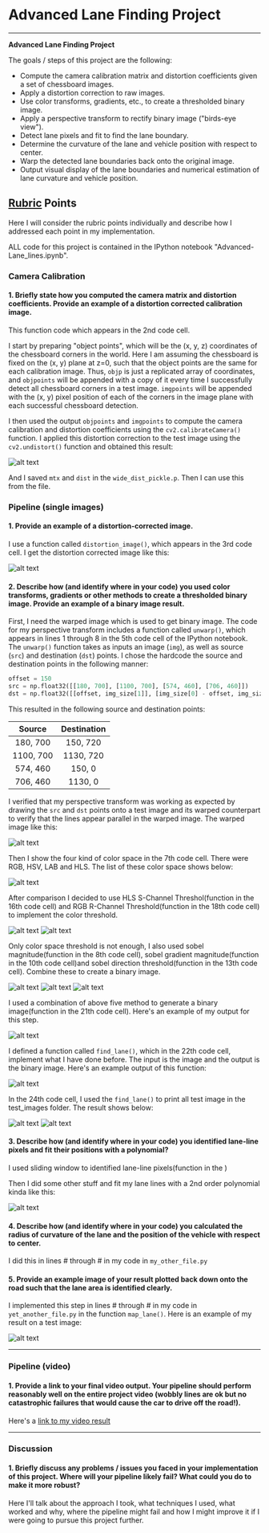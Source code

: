 # Advanced Lane Finding Project

---

**Advanced Lane Finding Project**

The goals / steps of this project are the following:

* Compute the camera calibration matrix and distortion coefficients given a set of chessboard images.
* Apply a distortion correction to raw images.
* Use color transforms, gradients, etc., to create a thresholded binary image.
* Apply a perspective transform to rectify binary image ("birds-eye view").
* Detect lane pixels and fit to find the lane boundary.
* Determine the curvature of the lane and vehicle position with respect to center.
* Warp the detected lane boundaries back onto the original image.
* Output visual display of the lane boundaries and numerical estimation of lane curvature and vehicle position.

[//]: # (Image References)

[image1]: ./wtireup_pictures/camera-calibration.png "Camera Calibration"
[image2]: ./wtireup_pictures/undistorted.png "Undistorted"
[image3]: ./wtireup_pictures/unwarped.png "Unwarped"
[image4]: ./wtireup_pictures/color-space-list.png "Color Space List"
[image5]: ./wtireup_pictures/sobel-magnitude.png "Sobel Magnitude"
[image6]: ./wtireup_pictures/sobel-gradient-magnitude.png "Sobel Gradient Magnitude"
[image7]: ./wtireup_pictures/sobel-direction-threshold.png "Sobel Direction Threshold"
[image8]: ./wtireup_pictures/HLS-s.png "HLS S-Channel"
[image9]: ./wtireup_pictures/RGB-r.png "RGB R-Channel"
[image10]: ./wtireup_pictures/combine-all1.png "Combine All 1"
[image11]: ./wtireup_pictures/combine-all2.png "Combine All 2"
[image12]: ./wtireup_pictures/test-list1.png "Test List 1"
[image13]: ./wtireup_pictures/test-list2.png "Test List 2"
[image14]: ./wtireup_pictures/slid-window.png "Slid Window"
[image15]: ./wtireup_pictures/fit-ploy-pre.png "Fit Polynomail Prevous"
[image16]: ./wtireup_pictures/draw-lane.png "Draw Lane"
[image17]: ./wtireup_pictures/draw-lane-with-description.png "Draw Lane With Description"
[video1]: ./project_video.mp4 "Project Video"
[video1]: ./project_video_output.mp4 "Project Video Output"
[video1]: ./challenge_video.mp4 "Challenge Video"
[video1]: ./challenge_video_output.mp4 "Challenge Video Output"
[video1]: ./harder_challenge_video.mp4 "Harder Challenge Video"
[video1]: ./harder_challenge_video_output.mp4 "Harder Challenge Video Output"

## [Rubric](https://review.udacity.com/#!/rubrics/571/view) Points

Here I will consider the rubric points individually and describe how I addressed each point in my implementation.  

ALL code for this project is contained in the IPython notebook "Advanced-Lane_lines.ipynb".

### Camera Calibration

#### 1. Briefly state how you computed the camera matrix and distortion coefficients. Provide an example of a distortion corrected calibration image.

This function code which appears in the 2nd code cell. 

I start by preparing "object points", which will be the (x, y, z) coordinates of the chessboard corners in the world. Here I am assuming the chessboard is fixed on the (x, y) plane at z=0, such that the object points are the same for each calibration image.  Thus, `objp` is just a replicated array of coordinates, and `objpoints` will be appended with a copy of it every time I successfully detect all chessboard corners in a test image.  `imgpoints` will be appended with the (x, y) pixel position of each of the corners in the image plane with each successful chessboard detection.  

I then used the output `objpoints` and `imgpoints` to compute the camera calibration and distortion coefficients using the `cv2.calibrateCamera()` function.  I applied this distortion correction to the test image using the `cv2.undistort()` function and obtained this result: 

![alt text][image1]

And I saved `mtx` and `dist` in the `wide_dist_pickle.p`. Then I can use this from the file.

### Pipeline (single images)

#### 1. Provide an example of a distortion-corrected image.

I use a function called `distortion_image()`, which appears in the 3rd code cell. I get the distortion corrected image like this:

![alt text][image2]

#### 2. Describe how (and identify where in your code) you used color transforms, gradients or other methods to create a thresholded binary image.  Provide an example of a binary image result.

First, I need the warped image which is used to get binary image. The code for my perspective transform includes a function called `unwarp()`, which appears in lines 1 through 8 in the 5th code cell of the IPython notebook.  The `unwarp()` function takes as inputs an image (`img`), as well as source (`src`) and destination (`dst`) points.  I chose the hardcode the source and destination points in the following manner:

```python
offset = 150
src = np.float32([[180, 700], [1100, 700], [574, 460], [706, 460]])
dst = np.float32([[offset, img_size[1]], [img_size[0] - offset, img_size[1]], [offset, 0], [img_size[0] - offset, 0]])
```

This resulted in the following source and destination points:

| Source        | Destination   | 
|:-------------:|:-------------:| 
| 180, 700      | 150, 720      | 
| 1100, 700     | 1130, 720     |
| 574, 460      | 150, 0        |
| 706, 460      | 1130, 0       |

I verified that my perspective transform was working as expected by drawing the `src` and `dst` points onto a test image and its warped counterpart to verify that the lines appear parallel in the warped image. The warped image like this:

![alt text][image3]

Then I show the four kind of color space in the 7th code cell. There were RGB, HSV, LAB and HLS. The list of these color space shows below:

![alt text][image4]

After comparison I decided to use HLS S-Channel Threshol(function in the 16th code cell) and RGB R-Channel Threshold(function in the 18th code cell) to implement the color threshold.

![alt text][image8]
![alt text][image9]

Only color space threshold is not enough, I also used sobel magnitude(function in the 8th code cell), sobel gradient magnitude(function in the 10th code cell)and sobel direction threshold(function in the 13th code cell). Combine these to create a binary image. 

![alt text][image5]
![alt text][image6]
![alt text][image7]

I used a combination of above five method to generate a binary image(function in the 21th code cell). Here's an example of my output for this step.

![alt text][image10]

I defined a function called `find_lane()`, which in the 22th code cell, implement what I have done before. The input is the image and the output is the binary image. Here's an example output of this function:

![alt text][image11]

In the 24th code cell, I used the `find_lane()` to print all test image in the test_images folder. The result shows below:

![alt text][image12]
![alt text][image13]

#### 3. Describe how (and identify where in your code) you identified lane-line pixels and fit their positions with a polynomial?

I used sliding window to identified lane-line pixels(function in the )

Then I did some other stuff and fit my lane lines with a 2nd order polynomial kinda like this:

![alt text][image5]

#### 4. Describe how (and identify where in your code) you calculated the radius of curvature of the lane and the position of the vehicle with respect to center.

I did this in lines # through # in my code in `my_other_file.py`

#### 5. Provide an example image of your result plotted back down onto the road such that the lane area is identified clearly.

I implemented this step in lines # through # in my code in `yet_another_file.py` in the function `map_lane()`.  Here is an example of my result on a test image:

![alt text][image6]

---

### Pipeline (video)

#### 1. Provide a link to your final video output.  Your pipeline should perform reasonably well on the entire project video (wobbly lines are ok but no catastrophic failures that would cause the car to drive off the road!).

Here's a [link to my video result](./project_video.mp4)

---

### Discussion

#### 1. Briefly discuss any problems / issues you faced in your implementation of this project.  Where will your pipeline likely fail?  What could you do to make it more robust?

Here I'll talk about the approach I took, what techniques I used, what worked and why, where the pipeline might fail and how I might improve it if I were going to pursue this project further.  
